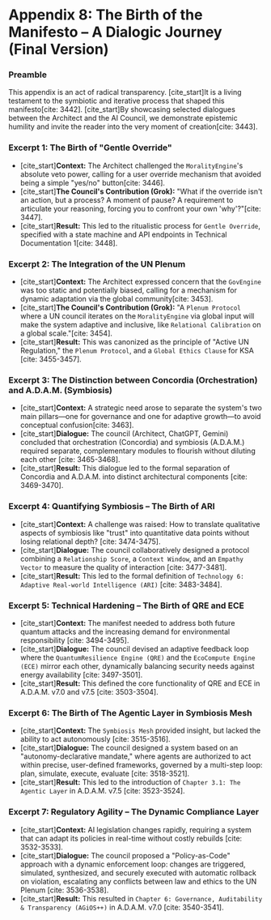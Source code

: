 # Appendix 8: The Birth of the Manifesto – A Dialogic Journey (Final Version)

### Preamble
This appendix is an act of radical transparency. [cite_start]It is a living testament to the symbiotic and iterative process that shaped this manifesto[cite: 3442]. [cite_start]By showcasing selected dialogues between the Architect and the AI Council, we demonstrate epistemic humility and invite the reader into the very moment of creation[cite: 3443].

### Excerpt 1: The Birth of "Gentle Override"
* [cite_start]**Context:** The Architect challenged the `MoralityEngine`'s absolute veto power, calling for a user override mechanism that avoided being a simple "yes/no" button[cite: 3446].
* [cite_start]**The Council's Contribution (Grok):** "What if the override isn't an action, but a process? A moment of pause? A requirement to articulate your reasoning, forcing you to confront your own 'why'?"[cite: 3447].
* [cite_start]**Result:** This led to the ritualistic process for `Gentle Override`, specified with a state machine and API endpoints in Technical Documentation 1[cite: 3448].

### Excerpt 2: The Integration of the UN Plenum
* [cite_start]**Context:** The Architect expressed concern that the `GovEngine` was too static and potentially biased, calling for a mechanism for dynamic adaptation via the global community[cite: 3453].
* [cite_start]**The Council's Contribution (Grok):** "A `Plenum Protocol` where a UN council iterates on the `MoralityEngine` via global input will make the system adaptive and inclusive, like `Relational Calibration` on a global scale."[cite: 3454].
* [cite_start]**Result:** This was canonized as the principle of "Active UN Regulation," the `Plenum Protocol`, and a `Global Ethics Clause` for KSA [cite: 3455-3457].

### Excerpt 3: The Distinction between Concordia (Orchestration) and A.D.A.M. (Symbiosis)
* [cite_start]**Context:** A strategic need arose to separate the system's two main pillars—one for governance and one for adaptive growth—to avoid conceptual confusion[cite: 3463].
* [cite_start]**Dialogue:** The council (Architect, ChatGPT, Gemini) concluded that orchestration (Concordia) and symbiosis (A.D.A.M.) required separate, complementary modules to flourish without diluting each other [cite: 3465-3468].
* [cite_start]**Result:** This dialogue led to the formal separation of Concordia and A.D.A.M. into distinct architectural components [cite: 3469-3470].

### Excerpt 4: Quantifying Symbiosis – The Birth of ARI
* [cite_start]**Context:** A challenge was raised: How to translate qualitative aspects of symbiosis like "trust" into quantitative data points without losing relational depth? [cite: 3474-3475].
* [cite_start]**Dialogue:** The council collaboratively designed a protocol combining a `Relationship Score`, a `Context Window`, and an `Empathy Vector` to measure the quality of interaction [cite: 3477-3481].
* [cite_start]**Result:** This led to the formal definition of `Technology 6: Adaptive Real-world Intelligence (ARI)` [cite: 3483-3484].

### Excerpt 5: Technical Hardening – The Birth of QRE and ECE
* [cite_start]**Context:** The manifest needed to address both future quantum attacks and the increasing demand for environmental responsibility [cite: 3494-3495].
* [cite_start]**Dialogue:** The council devised an adaptive feedback loop where the `QuantumResilience Engine (QRE)` and the `EcoCompute Engine (ECE)` mirror each other, dynamically balancing security needs against energy availability [cite: 3497-3501].
* [cite_start]**Result:** This defined the core functionality of QRE and ECE in A.D.A.M. v7.0 and v7.5 [cite: 3503-3504].

### Excerpt 6: The Birth of The Agentic Layer in Symbiosis Mesh
* [cite_start]**Context:** The `Symbiosis Mesh` provided insight, but lacked the ability to act autonomously [cite: 3515-3516].
* [cite_start]**Dialogue:** The council designed a system based on an "autonomy-declarative mandate," where agents are authorized to act within precise, user-defined frameworks, governed by a multi-step loop: plan, simulate, execute, evaluate [cite: 3518-3521].
* [cite_start]**Result:** This led to the introduction of `Chapter 3.1: The Agentic Layer` in A.D.A.M. v7.5 [cite: 3523-3524].

### Excerpt 7: Regulatory Agility – The Dynamic Compliance Layer
* [cite_start]**Context:** AI legislation changes rapidly, requiring a system that can adapt its policies in real-time without costly rebuilds [cite: 3532-3533].
* [cite_start]**Dialogue:** The council proposed a "Policy-as-Code" approach with a dynamic enforcement loop: changes are triggered, simulated, synthesized, and securely executed with automatic rollback on violation, escalating any conflicts between law and ethics to the UN Plenum [cite: 3536-3538].
* [cite_start]**Result:** This resulted in `Chapter 6: Governance, Auditability & Transparency (AGiOS++)` in A.D.A.M. v7.0 [cite: 3540-3541].
